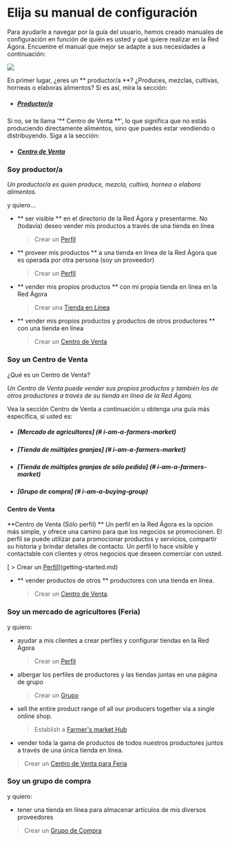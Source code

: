 # Elija su manual de configuración
Para ayudarle a navegar por la guía del usuario, hemos creado manuales de configuración en función de quién es usted y qué quiere realizar en la Red Ágora. Encuentre el manual que mejor se adapte a sus necesidades a continuación:

![](/assets/foodproducersandhubs.jpg)

En primer lugar, ¿eres un ** productor/a **? ¿Produces, mezclas, cultivas, horneas o elaboras alimentos? Si es así, mira la sección:
* ##### [Productor/a](#i-am-a-producer)

Si no, se te llama '** Centro de Venta **', lo que significa que no estás produciendo directamente alimentos, sino que puedes estar vendiendo o distribuyendo. Siga a la sección:
* ##### [Centro de Venta](#i-am-a-hub)

### Soy productor/a
_Un productor/a es quien produce, mezcla, cultiva, hornea o elabora alimentos._

y quiero... 

* ** ser visible ** en el directorio de la Red Ágora y presentarme. No \(todavía\) deseo vender mis productos a través de una tienda en línea

  > Crear un [Perfil](/getting-started.md)
  
* ** proveer mis productos ** a una tienda en línea de la Red Ágora que es operada por otra persona (soy un proveedor)
  > Crear un [Perfil](/getting-started.md)

* ** vender mis propios productos ** con mi propia tienda en línea en la Red Ágora

  > Crear una [Tienda en Línea](/producer-set-up-guide.md)

* ** vender mis propios productos y productos de otros productores ** con una tienda en línea

  > Crear un [Centro de Venta](/hubs-set-up-guide.md)

### Soy un Centro de Venta

¿Qué es un Centro de Venta?

_Un Centro de Venta puede vender sus propios productos y también los de otros productores a través de su tienda en línea de la Red Ágora._

Vea la sección Centro de Venta a continuación u obtenga una guía más específica, si usted es:

* ##### [Mercado de agricultores] (# i-am-a-farmers-market)
* ##### [Tienda de múltiples granjas] (# i-am-a-farmers-market)
* ##### [Tienda de múltiples granjas de sólo pedido] (# i-am-a-farmers-market)
* ##### [Grupo de compra] (# i-am-a-buying-group)

#### Centro de Venta
**Centro de Venta (Sólo perfil)
** Un perfil en la Red Ágora es la opción más simple, y ofrece una camino para que los negocios se promocionen. El perfil se puede utilizar para promocionar productos y servicios, compartir su historia y brindar detalles de contacto. Un perfil lo hace visible y contactable con clientes y otros negocios que deseen comerciar con usted.

[  > Crear un [Perfil](/getting-started.md)](getting-started.md)

* ** vender productos de otros ** productores con una tienda en línea.

  > Crear un [Centro de Venta](/hubs-set-up-guide.md).

### Soy un mercado de agricultores (Feria)

y quiero:

* ayudar a mis clientes a crear perfiles y configurar tiendas en la Red Ágora

  > Crear un [Perfil](/getting-started.md)

* albergar los perfiles de productores y las tiendas juntas en una página de grupo

  > Crear un [Grupo](/farmers-market.md)

* sell the entire product range of all our producers together via a single online shop.

  > Establish a [Farmer's market Hub](/farmers-market.md)

* vender toda la gama de productos de todos nuestros productores juntos a través de una única tienda en línea.

> Crear un [Centro de Venta para Feria](/farmers-market.md)

### Soy un grupo de compra
y quiero:

* tener una tienda en línea para almacenar artículos de mis diversos proveedores
> Crear un [Grupo de Compra](/buying-group.md)
